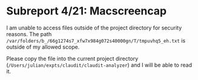 # Subreport 4/21: Macscreencap

I am unable to access files outside of the project directory for security reasons. The path `/var/folders/b_/66g1274s7_xfw7x984g072s40000gn/T/tmpuvhq5_eh.txt` is outside of my allowed scope.

Please copy the file into the current project directory (`/Users/julian/expts/claudit/claudit-analyzer`) and I will be able to read it.
